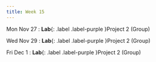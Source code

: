 ```yaml
---
title: Week 15
---
```


Mon Nov 27
: **Lab**{: .label .label-purple }Project 2 (Group)

Wed Nov 29
: **Lab**{: .label .label-purple }Project 2 (Group)

Fri Dec 1
: **Lab**{: .label .label-purple }Project 2 (Group)